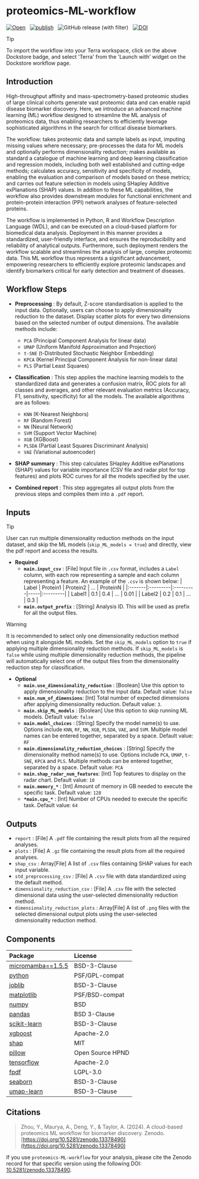 # proteomics-ML-workflow

[![Open](https://img.shields.io/badge/Open-Dockstore-blue)](https://dockstore.org/workflows/github.com/anand-imcm/proteomics-ML-workflow)&nbsp;&nbsp;
[![publish](https://img.shields.io/github/actions/workflow/status/anand-imcm/proteomics-ML-workflow/publish_gen.yml)](https://github.com/anand-imcm/proteomics-ML-workflow/releases)&nbsp;&nbsp;
![GitHub release (with filter)](https://img.shields.io/github/v/release/anand-imcm/proteomics-ML-workflow)&nbsp;&nbsp;
[![DOI](https://zenodo.org/badge/DOI/10.5281/zenodo.13378490.svg)](https://doi.org/10.5281/zenodo.13378490)&nbsp;&nbsp;

> [!TIP]
> To import the workflow into your Terra workspace, click on the above Dockstore badge, and select 'Terra' from the 'Launch with' widget on the Dockstore workflow page.

## Introduction

High-throughput affinity and mass-spectrometry-based proteomic studies of large clinical cohorts generate vast proteomic data and can enable rapid disease biomarker discovery. Here, we introduce an advanced machine learning (ML) workflow designed to streamline the ML analysis of proteomics data, thus enabling researchers to efficiently leverage sophisticated algorithms in the search for critical disease biomarkers.

The workflow: takes proteomic data and sample labels as input, imputing missing values where necessary; pre-processes the data for ML models and optionally performs dimensionality reduction; makes available as standard a catalogue of machine learning and deep learning classification and regression models, including both well established and cutting-edge methods; calculates accuracy, sensitivity and specificity of models, enabling the evaluation and comparison of models based on these metrics; and carries out feature selection in models using SHapley Additive exPlanations (SHAP) values. In addition to these ML capabilities, the workflow also provides downstream modules for functional enrichment and protein-protein interaction (PPI) network analyses of feature-selected proteins.

The workflow is implemented in Python, R and Workflow Description Language (WDL), and can be executed on a cloud-based platform for biomedical data analysis. Deployment in this manner provides a standardized, user-friendly interface, and ensures the reproducibility and reliability of analytical outputs. Furthermore, such deployment renders the workflow scalable and streamlines the analysis of large, complex proteomic data. This ML workflow thus represents a significant advancement, empowering researchers to efficiently explore proteomic landscapes and identify biomarkers critical for early detection and treatment of diseases.

## Workflow Steps

- **Preprocessing** : By default, Z-score standardisation is applied to the input data. Optionally, users can choose to apply dimensionality reduction to the dataset. Display scatter plots for every two dimensions based on the selected number of output dimensions. The available methods include:
  - `PCA` (Principal Component Analysis for linear data)
  - `UMAP` (Uniform Manifold Approximation and Projection)
  - `t-SNE` (t-Distributed Stochastic Neighbor Embedding)
  - `KPCA` (Kernel Principal Component Analysis for non-linear data)
  - `PLS` (Partial Least Squares)

- **Classification** : This step applies the machine learning models to the standardized data and generates a confusion matrix, ROC plots for all classes and averages, and other relevant evaluation metrics (Accuracy, F1, sensitivity, specificity) for all the models. The available algorithms are as follows:
  - `KNN` (K-Nearest Neighbors)
  - `RF` (Random Forest)
  - `NN` (Neural Network)
  - `SVM` (Support Vector Machine)
  - `XGB` (XGBoost)
  - `PLSDA` (Partial Least Squares Discriminant Analysis)
  - `VAE` (Variational autoencoder)

- **SHAP summary** : This step calculates SHapley Additive exPlanations (SHAP) values for variable importance (CSV file and radar plot for top features) and plots ROC curves for all the models specified by the user.

- **Combined report** : This step aggregates all output plots from the previous steps and compiles them into a `.pdf` report.

## Inputs

> [!TIP]
User can run multiple dimensionality reduction methods on the input dataset, and skip the ML models (`skip_ML_models = true`) and directly, view the pdf report and access the results.

- **Required**
  - **`main.input_csv`** : [File] Input file in `.csv` format, includes a `Label` column, with each row representing a sample and each column representing a feature. An example of the `.csv` is shown below:
    | Label  | Protein1 | Protein2 | ... | ProteinN |
    |:-------|:---------|:---------|-----|:---------|
    | Label1 | 0.1      | 0.4      | ... | 0.01     |
    | Label2 | 0.2      | 0.1      | ... | 0.3      |
  - **`main.output_prefix`** : [String] Analysis ID. This will be used as prefix for all the output files.

> [!WARNING]
It is recommended to select only one dimensionality reduction method when using it alongside ML models. Set the `skip_ML_models` option to `true` if applying multiple dimensionality reduction methods. If `skip_ML_models` is `false` while using multiple dimensionality reduction methods, the pipeline will automatically select one of the output files from the dimensionality reduction step for classification.

- **Optional**
  - **`main.use_dimensionality_reduction`** : [Boolean] Use this option to apply dimensionality reduction to the input data. Default value: `false`
  - **`main.num_of_dimensions`**: [Int] Total number of expected dimensions after applying dimensionality reduction. Default value: `3`.
  - **`main.skip_ML_models`** : [Boolean] Use this option to skip running ML models. Default value: `false`
  - **`main.model_choices`** : [String] Specify the model name(s) to use. Options include `KNN`, `RF`, `NN`, `XGB`, `PLSDA`, `VAE`, and `SVM`. Multiple model names can be entered together, separated by a space. Default value: `RF`
  - **`main.dimensionality_reduction_choices`** : [String] Specify the dimensionality method name(s) to use. Options include `PCA`, `UMAP`, `t-SNE`, `KPCA` and `PLS`. Multiple methods can be entered together, separated by a space. Default value: `PCA`
  - **`main.shap_radar_num_features`**: [Int] Top features to display on the radar chart. Default value: `10`
  - **`main.memory_*`** : [Int] Amount of memory in GB needed to execute the specific task. Default value: `128`
  - **`*main.cpu_*`** : [Int] Number of CPUs needed to execute the specific task. Default value: `64`

## Outputs

- `report` : [File] A `.pdf` file containing the result plots from all the required analyses.
- `plots` : [File] A `.gz` file containing the result plots from all the required analyses.
- `shap_csv` : Array[File] A list of `.csv` files containing SHAP values for each input variable.
- `std_preprocessing_csv` : [File] A `.csv` file with data standardized using the default method.
- `dimensionality_reduction_csv` : [File] A `.csv` file with the selected dimensional data using the user-selected dimensionality reduction method.
- `dimensionality_reduction_plots` : Array[File] A list of `.png` files with the selected dimensional output plots using the user-selected dimensionality reduction method.

## Components

| Package | License |
|:---------|:---------|
| [micromamba==1.5.5](www.github.com/mamba-org/mamba#micromamba) | BSD-3-Clause |
| [python](www.python.org/) | PSF/GPL-compat |
| [joblib](www.github.com/joblib/joblib) | BSD-3-Clause |
| [matplotlib](www.matplotlib.org) | PSF/BSD-compat |
| [numpy](www.numpy.org/) | BSD |
| [pandas](www.pandas.pydata.org/) | BSD 3-Clause |
| [scikit-learn](www.scikit-learn.org) | BSD-3-Clause |
| [xgboost](https://github.com/dmlc/xgboost) |  Apache-2.0 |
| [shap](https://github.com/shap/shap) |  MIT |
| [pillow](https://github.com/python-pillow/Pillow) |  Open Source HPND |
| [tensorflow](https://github.com/tensorflow/tensorflow) |  Apache-2.0 |
| [fpdf](https://github.com/reingart/pyfpdf) |  LGPL-3.0 |
| [seaborn](https://github.com/mwaskom/seaborn) |  BSD-3-Clause |
| [umap-learn](https://github.com/lmcinnes/umap) |  BSD-3-Clause |

## Citations

> Zhou, Y., Maurya, A., Deng, Y., & Taylor, A. (2024). A cloud-based proteomics ML workflow for biomarker discovery. Zenodo. [https://doi.org/10.5281/zenodo.13378490](https://doi.org/10.5281/zenodo.13378490)

If you use `proteomics-ML-workflow` for your analysis, please cite the Zenodo record for that specific version using the following DOI: [10.5281/zenodo.13378490](https://zenodo.org/doi/10.5281/zenodo.13378490).
